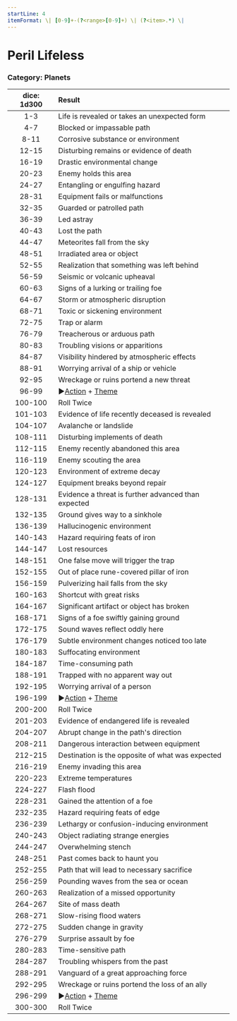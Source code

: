 ```yaml
---
startLine: 4
itemFormat: \| [0-9]+-(?<range>[0-9]+) \| (?<item>.*) \|
---
```

# Peril Lifeless
### Category: Planets

| dice: 1d300 | Result |
|:----:|:-------|
| 1-3 | Life is revealed or takes an unexpected form |
| 4-7 | Blocked or impassable path |
| 8-11 | Corrosive substance or environment |
| 12-15 | Disturbing remains or evidence of death |
| 16-19 | Drastic environmental change |
| 20-23 | Enemy holds this area |
| 24-27 | Entangling or engulfing hazard |
| 28-31 | Equipment fails or malfunctions |
| 32-35 | Guarded or patrolled path |
| 36-39 | Led astray |
| 40-43 | Lost the path |
| 44-47 | Meteorites fall from the sky |
| 48-51 | Irradiated area or object |
| 52-55 | Realization that something was left behind |
| 56-59 | Seismic or volcanic upheaval |
| 60-63 | Signs of a lurking or trailing foe |
| 64-67 | Storm or atmospheric disruption |
| 68-71 | Toxic or sickening environment |
| 72-75 | Trap or alarm |
| 76-79 | Treacherous or arduous path |
| 80-83 | Troubling visions or apparitions |
| 84-87 | Visibility hindered by atmospheric effects |
| 88-91 | Worrying arrival of a ship or vehicle |
| 92-95 | Wreckage or ruins portend a new threat |
| 96-99 | ▶[Action](Core_Action.md) + [Theme](Core_Theme.md) |
| 100-100 | Roll Twice |
| 101-103 | Evidence of life recently deceased is revealed |
| 104-107 | Avalanche or landslide |
| 108-111 | Disturbing implements of death |
| 112-115 | Enemy recently abandoned this area |
| 116-119 | Enemy scouting the area |
| 120-123 | Environment of extreme decay |
| 124-127 | Equipment breaks beyond repair |
| 128-131 | Evidence a threat is further advanced than expected |
| 132-135 | Ground gives way to a sinkhole |
| 136-139 | Hallucinogenic environment |
| 140-143 | Hazard requiring feats of iron |
| 144-147 | Lost resources |
| 148-151 | One false move will trigger the trap |
| 152-155 | Out of place rune-covered pillar of iron |
| 156-159 | Pulverizing hail falls from the sky |
| 160-163 | Shortcut with great risks |
| 164-167 | Significant artifact or object has broken |
| 168-171 | Signs of a foe swiftly gaining ground |
| 172-175 | Sound waves reflect oddly here |
| 176-179 | Subtle environment changes noticed too late |
| 180-183 | Suffocating environment |
| 184-187 | Time-consuming path |
| 188-191 | Trapped with no apparent way out |
| 192-195 | Worrying arrival of a person |
| 196-199 | ▶[Action](Core_Action.md) + [Theme](Core_Theme.md) |
| 200-200 | Roll Twice |
| 201-203 | Evidence of endangered life is revealed |
| 204-207 | Abrupt change in the path&#x27;s direction |
| 208-211 | Dangerous interaction between equipment |
| 212-215 | Destination is the opposite of what was expected |
| 216-219 | Enemy invading this area |
| 220-223 | Extreme temperatures |
| 224-227 | Flash flood |
| 228-231 | Gained the attention of a foe |
| 232-235 | Hazard requiring feats of edge |
| 236-239 | Lethargy or confusion-inducing environment |
| 240-243 | Object radiating strange energies |
| 244-247 | Overwhelming stench |
| 248-251 | Past comes back to haunt you |
| 252-255 | Path that will lead to necessary sacrifice |
| 256-259 | Pounding waves from the sea or ocean |
| 260-263 | Realization of a missed opportunity |
| 264-267 | Site of mass death |
| 268-271 | Slow-rising flood waters |
| 272-275 | Sudden change in gravity |
| 276-279 | Surprise assault by foe |
| 280-283 | Time-sensitive path |
| 284-287 | Troubling whispers from the past |
| 288-291 | Vanguard of a great approaching force |
| 292-295 | Wreckage or ruins portend the loss of an ally |
| 296-299 | ▶[Action](Core_Action.md) + [Theme](Core_Theme.md) |
| 300-300 | Roll Twice |